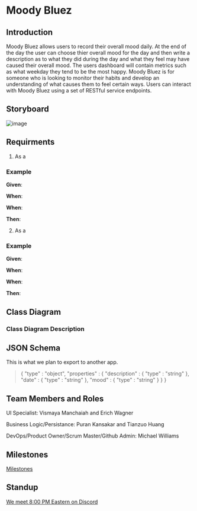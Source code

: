 # Moody Bluez

## Introduction

Moody Bluez allows users to record their overall mood daily. At the end of the day the user can choose thier overall mood for the day and then write a description as to what they did during the day and what they feel may have caused their overall mood. The users dashboard will contain metrics such as what weekday they tend to be the most happy. Moody Bluez is for someone who is looking to monitor their habits and develop an understanding of what causes them to feel certain ways. Users can interact with Moody Bluez using a set of RESTful service endpoints.

## Storyboard

![image](https://user-images.githubusercontent.com/58800020/106340737-daafb080-6268-11eb-94f4-ccfd63dcb87e.png)

## Requirments

1. As a

### Example

**Given**:

**When**:

**When**:

**Then**:

2. As a

### Example

**Given**:

**When**:

**When**:

**Then**:

## Class Diagram



### Class Diagram Description

## JSON Schema

This is what we plan to export to another app.

> {
>  "type" : "object",
>  "properties" : {
>    "description" : {
>      "type" : "string"
>    },
>    "date" : {
>      "type" : "string"
>    },
>    "mood" : {
>      "type" : "string"
>    }
>  }
> }

## Team Members and Roles 

UI Specialist: Vismaya Manchaiah and Erich Wagner

Business Logic/Persistance: Puran Kansakar and Tianzuo Huang

DevOps/Product Owner/Scrum Master/Github Admin: Michael Williams

## Milestones

[Milestones](https://github.com/mikeal200/MoodyBluez/milestones)

## Standup

[We meet 8:00 PM Eastern on Discord](https://discord.gg/N6qNra5f36)
